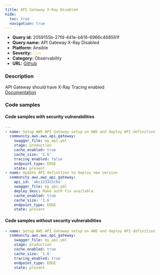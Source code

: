 ```yaml
---
title: API Gateway X-Ray Disabled
hide:
  toc: true
  navigation: true
---
```


<style>
  .highlight .hll {
    background-color: #ff171742;
  }
  .md-content {
    max-width: 1100px;
    margin: 0 auto;
  }
</style>

-   **Query id:** 2059155b-27fd-441e-b616-6966c468561f
-   **Query name:** API Gateway X-Ray Disabled
-   **Platform:** Ansible
-   **Severity:** <span style="color:#edd57e">Low</span>
-   **Category:** Observability
-   **URL:** [Github](https://github.com/Checkmarx/kics/tree/master/assets/queries/ansible/aws/api_gateway_xray_disabled)

### Description
API Gateway should have X-Ray Tracing enabled<br>
[Documentation](https://docs.ansible.com/ansible/latest/collections/community/aws/aws_api_gateway_module.html#parameter-tracing_enabled)

### Code samples
#### Code samples with security vulnerabilities
```yaml title="Positive test num. 1 - yaml file" hl_lines="8 12"
---
- name: Setup AWS API Gateway setup on AWS and deploy API definition
  community.aws.aws_api_gateway:
    swagger_file: my_api.yml
    stage: production
    cache_enabled: true
    cache_size: '1.6'
    tracing_enabled: false
    endpoint_type: EDGE
    state: present
- name: Update API definition to deploy new version
  community.aws.aws_api_gateway:
    api_id: 'abc123321cba'
    swagger_file: my_api.yml
    deploy_desc: Make auth fix available.
    cache_enabled: true
    cache_size: '1.6'
    endpoint_type: EDGE
    state: present

```


#### Code samples without security vulnerabilities
```yaml title="Negative test num. 1 - yaml file"
- name: Setup AWS API Gateway setup on AWS and deploy API definition
  community.aws.aws_api_gateway:
    swagger_file: my_api.yml
    stage: production
    cache_enabled: true
    cache_size: '1.6'
    tracing_enabled: true
    endpoint_type: EDGE
    state: present

```

